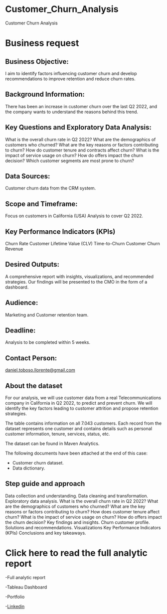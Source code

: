 # Customer_Churn_Analysis
Customer Churn Analysis


# Business request

## Business Objective:
I aim to identify factors influencing customer churn and develop recommendations to improve retention and reduce churn rates. 

## Background Information:
There has been an increase in customer churn over the last Q2 2022, and the company wants to understand the reasons behind this trend. 

## Key Questions and Exploratory Data Analysis:
What is the overall churn rate in Q2 2022? 
What are the demographics of customers who churned?
What are the key reasons or factors contributing to churn?
How do customer tenure and contracts affect churn?
What is the impact of service usage on churn?
How do offers impact the churn decision?
Which customer segments are most prone to churn?

## Data Sources:
Customer churn data from the CRM system.

## Scope and Timeframe:
Focus on customers in California (USA)
Analysis to cover Q2 2022.

## Key Performance Indicators (KPIs)
Churn Rate
Customer Lifetime Value (CLV)
Time-to-Churn
Customer Churn Revenue

## Desired Outputs:
A comprehensive report with insights, visualizations, and recommended strategies.
Our findings will be presented to the CMO in the form of a dashboard.

## Audience:
Marketing and Customer retention team.

## Deadline:
Analysis to be completed within 5 weeks.

## Contact Person:
daniel.toboso.llorente@gmail.com

## About the dataset

For our analysis, we will use customer data from a real Telecommunications company in California in Q2 2022, to predict and prevent churn. We will identify the key factors leading to customer attrition and propose retention strategies.

The table contains information on all 7.043 customers. Each record from the dataset represents one customer and contains details such as personal customer information, tenure, services, status, etc. 

The dataset can be found in Maven Analytics.

The following documents have been attached at the end of this case:
- Customer churn dataset.
- Data dictionary.


## Step guide and approach
 
Data collection and understanding.
Data cleaning and transformation.
Exploratory data analysis.
What is the overall churn rate in Q2 2022? 
What are the demographics of customers who churned?
What are the key reasons or factors contributing to churn?
How does customer tenure affect churn?
What is the impact of service usage on churn?
How do offers impact the churn decision?
Key findings and insights.
Churn customer profile.
Solutions and recommendations.
Visualizations
Key Performance Indicators (KPIs)
Conclusions and key takeaways.

# Click here to read the full analytic report

-Full analytic report

-Tableau Dashboard

-Portfolio

-[Linkedin](www.linkedin.com/in/danieltoboso)


